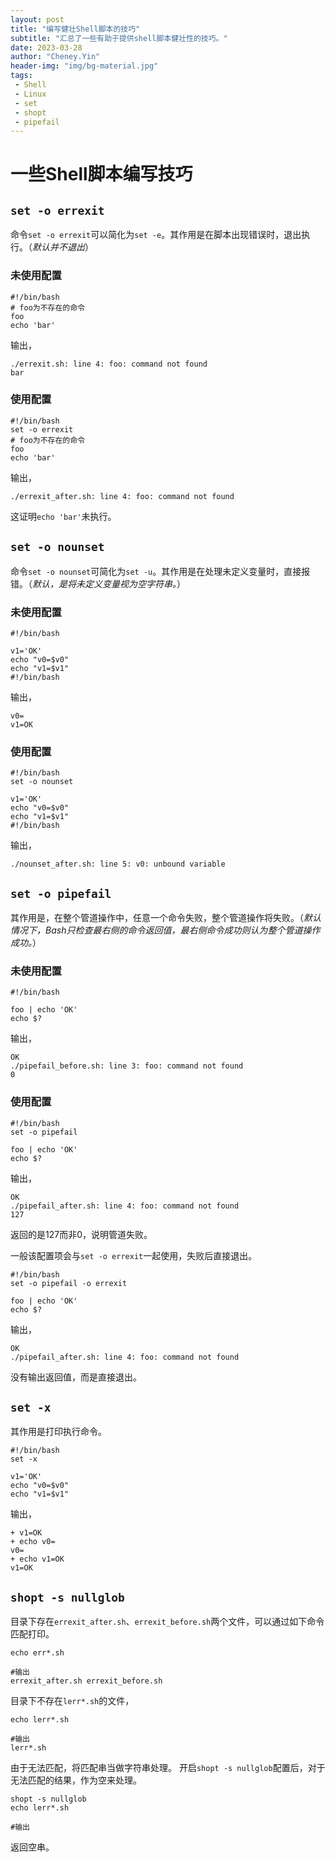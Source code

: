 ```yaml
---
layout: post
title: "编写健壮Shell脚本的技巧"
subtitle: "汇总了一些有助于提供shell脚本健壮性的技巧。"
date: 2023-03-28
author: "Cheney.Yin"
header-img: "img/bg-material.jpg"
tags:
 - Shell
 - Linux
 - set
 - shopt
 - pipefail
---
```


# 一些Shell脚本编写技巧

## `set -o errexit`
命令`set -o errexit`可以简化为`set -e`。其作用是在脚本出现错误时，退出执行。（*默认并不退出*）

### 未使用配置
```shell
#!/bin/bash
# foo为不存在的命令
foo
echo 'bar'
```
输出，
```shell
./errexit.sh: line 4: foo: command not found
bar
```

### 使用配置
```shell
#!/bin/bash
set -o errexit
# foo为不存在的命令
foo
echo 'bar'
```
输出，
```shell
./errexit_after.sh: line 4: foo: command not found

```
这证明`echo 'bar'`未执行。

## `set -o nounset`
命令`set -o nounset`可简化为`set -u`。其作用是在处理未定义变量时，直接报错。（*默认，是将未定义变量视为空字符串。*）

### 未使用配置

```shell
#!/bin/bash

v1='OK'
echo "v0=$v0"
echo "v1=$v1"
#!/bin/bash
```
输出，
```shell
v0=
v1=OK
```

### 使用配置

```shell
#!/bin/bash
set -o nounset

v1='OK'
echo "v0=$v0"
echo "v1=$v1"
#!/bin/bash
```
输出，
```shell
./nounset_after.sh: line 5: v0: unbound variable
```

## `set -o pipefail`
其作用是，在整个管道操作中，任意一个命令失败，整个管道操作将失败。（*默认情况下，Bash只检查最右侧的命令返回值，最右侧命令成功则认为整个管道操作成功。*）

### 未使用配置
```shell
#!/bin/bash

foo | echo 'OK'
echo $?
```
输出，
```shell
OK
./pipefail_before.sh: line 3: foo: command not found
0
```

### 使用配置
```shell
#!/bin/bash
set -o pipefail

foo | echo 'OK'
echo $?
```
输出，
```shell
OK
./pipefail_after.sh: line 4: foo: command not found
127
```
返回的是127而非0，说明管道失败。

一般该配置项会与`set -o errexit`一起使用，失败后直接退出。
```shell
#!/bin/bash
set -o pipefail -o errexit

foo | echo 'OK'
echo $?
```
输出，
```shell
OK
./pipefail_after.sh: line 4: foo: command not found
```
没有输出返回值，而是直接退出。

## `set -x`
其作用是打印执行命令。
```shell
#!/bin/bash
set -x

v1='OK'
echo "v0=$v0"
echo "v1=$v1"
```
输出，
```shell
+ v1=OK
+ echo v0=
v0=
+ echo v1=OK
v1=OK
```

## `shopt -s nullglob`

目录下存在`errexit_after.sh`、`errexit_before.sh`两个文件，可以通过如下命令匹配打印。
```shell
echo err*.sh

#输出
errexit_after.sh errexit_before.sh
```
目录下不存在`lerr*.sh`的文件，
```shell
echo lerr*.sh

#输出
lerr*.sh
```
由于无法匹配，将匹配串当做字符串处理。
开启`shopt -s nullglob`配置后，对于无法匹配的结果，作为空来处理。
```shell
shopt -s nullglob
echo lerr*.sh

#输出

```
返回空串。

